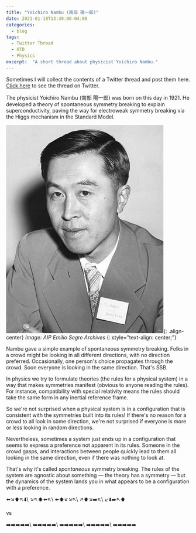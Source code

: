 ```yaml
---
title: "Yoichiro Nambu (南部 陽一郎)"
date: 2021-01-18T13:49:00-04:00
categories:
  - blog
tags:
  - Twitter Thread
  - OTD
  - Physics
excerpt:  "A short thread about physicist Yoichiro Nambu."
---
```

Sometimes I will collect the contents of a Twitter thread and post them here. [Click here](https://twitter.com/mcnees/status/1218538266762383361) to see the thread on Twitter.

The physicist Yoichiro Nambu (南部 陽一郎) was born on this day in 1921. He developed a theory of spontaneous symmetry breaking to explain superconductivity, paving the way for electroweak symmetry breaking via the Higgs mechanism in the Standard Model.


![image-center](/assets/images/nambu.jpeg){: .align-center}
*Image: AIP Emilio Segre Archives*
{: style="text-align: center;"}

Nambu gave a simple example of spontaneous symmetry breaking. Folks in a crowd might be looking in all different directions, with no direction preferred. Occasionally, one person's choice propagates through the crowd. Soon everyone is looking in the same direction. That's SSB.

In physics we try to formulate theories (the rules for a physical system) in a way that makes symmetries manifest (obvious to anyone reading the rules). For instance, compatibility with special relativity means the rules should take the same form in any inertial reference frame.

So we're not surprised when a physical system is in a configuration that is consistent with the symmetries built into its rules! If there's no reason for a crowd to all look in some direction, we're not surprised if everyone is more or less looking in random directions.

Nevertheless, sometimes a system just ends up in a configuration that seems to express a preference not apparent in its rules. Someone in the crowd gasps, and interactions between people quickly lead to them all looking in the same direction, even if there was nothing to look at.

That's why it's called *spontaneous* symmetry breaking. The rules of the system are agnostic about something — the theory has a symmetry — but the dynamics of the system lands you in what appears to be a configuration with a preference.

:arrow_left::arrow_lower_right::arrow_up::arrow_upper_left::arrow_down:\\
:arrow_lower_right::arrow_upper_left::arrow_up::arrow_left::arrow_upper_left:\\
:arrow_left::arrow_up::arrow_lower_left::arrow_lower_right::arrow_upper_left:\\
:arrow_upper_right::arrow_up::arrow_lower_right::arrow_right::arrow_upper_left:\\
:arrow_lower_left::arrow_down::arrow_right::arrow_upper_left::arrow_up:

vs

:arrow_right::arrow_right::arrow_right::arrow_right::arrow_right:\\
:arrow_right::arrow_right::arrow_right::arrow_right::arrow_right:\\
:arrow_right::arrow_right::arrow_right::arrow_right::arrow_right:\\
:arrow_right::arrow_right::arrow_right::arrow_right::arrow_right:\\
:arrow_right::arrow_right::arrow_right::arrow_right::arrow_right:



[wooboythelake]: https://twitter.com/mcnees/status/1324200235913064449
